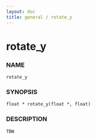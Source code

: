 ```yaml
---
layout: doc
title: general / rotate_y
---
```

# rotate_y

### NAME

    rotate_y

### SYNOPSIS

    float * rotate_y(float *, float)

### DESCRIPTION

    TBW

